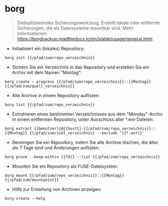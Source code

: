 # borg

> Deduplizierendes Sicherungswerkzeug.
> Erstellt lokale oder entfernte Sicherungen, die als Dateisysteme mountbar sind.
> Mehr Informationen: <https://borgbackup.readthedocs.io/en/stable/usage/general.html>.

- Initialisiert ein (lokales) Repository:

`borg init {{/pfad/zum/repo_verzeichnis}}`

- Sichern Sie ein Verzeichnis in das Repository und erstellen Sie ein Archiv mit dem Namen "Montag":

`borg create --progress {{/pfad/zum/repo_verzeichnis}}::{{Montag}} {{/pfad/zum/quell_verzeichnis}}`

-  Alle Archive in einem Repository auflisten:

`borg list {{/pfad/zum/repo_verzeichnis}}`

- Extrahieren eines bestimmten Verzeichnisses aus dem "Monday"-Archiv in einem entfernten Repository, unter Ausschluss aller *.ext-Dateien:

`borg extract {{benutzer}}@{{host}}:{{/pfad/zum/repo_verzeichnis}}::{{Montag}} {{/pfad/zum/ziel_verzeichnis} --exclude '{{*.ext}}'`

- Bereinigen Sie ein Repository, indem Sie alle Archive löschen, die älter als 7 Tage sind und Änderungen auflisten:

`borg prune --keep-within {{7d}} --list {{/pfad/zum/repo_verzeichnis}}`

- Mounten Sie ein Repository als FUSE-Dateisystem:

`borg mount {{/pfad/zum/repo_verzeichnis}}::{{Montag}} {{/pfad/zum/mountpoint}}`

- Hilfe zur Erstellung von Archiven anzeigen:

`borg create --help`
